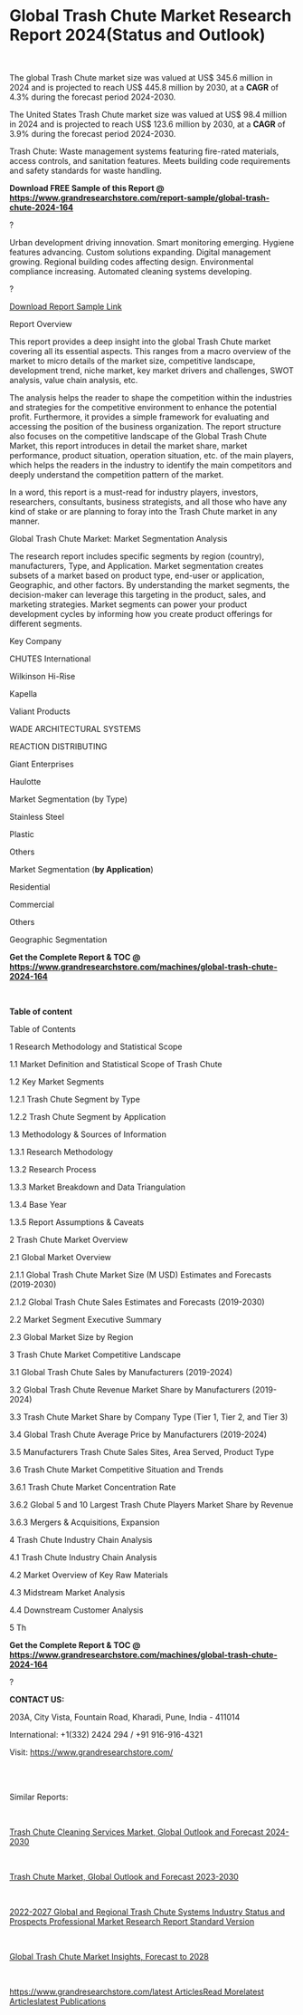 <h1>Global Trash Chute Market Research Report 2024(Status and Outlook)</h1><br/><p>The global Trash Chute market size was valued at US$ 345.6 million in 2024 and is projected to reach US$ 445.8 million by 2030, at a <strong>CAGR</strong> of 4.3% during the forecast period 2024-2030.</p>
 
 
 
 <p>The United States Trash Chute market size was valued at US$ 98.4 million in 2024 and is projected to reach US$ 123.6 million by 2030, at a <strong>CAGR</strong> of 3.9% during the forecast period 2024-2030.</p>
 
 
 
 <p>Trash Chute: Waste management systems featuring fire-rated materials, access controls, and sanitation features. Meets building code requirements and safety standards for waste handling.</p>
 
 
 
 <div><b>Download FREE Sample of this Report @ <a href="https://www.grandresearchstore.com/report-sample/global-trash-chute-2024-164">https://www.grandresearchstore.com/report-sample/global-trash-chute-2024-164</a></b></div>
 
 
 
 <p>? </p>
 
 
 
 <p>Urban development driving innovation. Smart monitoring emerging. Hygiene features advancing. Custom solutions expanding. Digital management growing. Regional building codes affecting design. Environmental compliance increasing. Automated cleaning systems developing.</p>
 
 
 
 <p>? </p>
 
 
 
 <p><a href="https://www.grandresearchstore.com/mr-admin/report-sample/global-trash-chute-2024-164">Download Report Sample Link</a></p>
 
 
 
 <p>Report Overview</p>
 
 
 
 <p>This report provides a deep insight into the global Trash Chute market covering all its essential aspects. This ranges from a macro overview of the market to micro details of the market size, competitive landscape, development trend, niche market, key market drivers and challenges, SWOT analysis, value chain analysis, etc.</p>
 
 
 
 <p>The analysis helps the reader to shape the competition within the industries and strategies for the competitive environment to enhance the potential profit. Furthermore, it provides a simple framework for evaluating and accessing the position of the business organization. The report structure also focuses on the competitive landscape of the Global Trash Chute Market, this report introduces in detail the market share, market performance, product situation, operation situation, etc. of the main players, which helps the readers in the industry to identify the main competitors and deeply understand the competition pattern of the market.</p>
 
 
 
 <p>In a word, this report is a must-read for industry players, investors, researchers, consultants, business strategists, and all those who have any kind of stake or are planning to foray into the Trash Chute market in any manner.</p>
 
 
 
 <p>Global Trash Chute Market: Market Segmentation Analysis</p>
 
 
 
 <p>The research report includes specific segments by region (country), manufacturers, Type, and Application. Market segmentation creates subsets of a market based on product type, end-user or application, Geographic, and other factors. By understanding the market segments, the decision-maker can leverage this targeting in the product, sales, and marketing strategies. Market segments can power your product development cycles by informing how you create product offerings for different segments.</p>
 
 
 
 <p>Key Company</p>
 
 
 
 <p>CHUTES International</p>
 
 
 
 <p>Wilkinson Hi-Rise</p>
 
 
 
 <p>Kapella</p>
 
 
 
 <p>Valiant Products</p>
 
 
 
 <p>WADE ARCHITECTURAL SYSTEMS</p>
 
 
 
 <p>REACTION DISTRIBUTING</p>
 
 
 
 <p>Giant Enterprises</p>
 
 
 
 <p>Haulotte</p>
 
 
 
 <p>Market Segmentation (by Type)</p>
 
 
 
 <p>Stainless Steel</p>
 
 
 
 <p>Plastic</p>
 
 
 
 <p>Others</p>
 
 
 
 <p>Market Segmentation (<strong>by Application</strong>)</p>
 
 
 
 <p>Residential</p>
 
 
 
 <p>Commercial</p>
 
 
 
 <p>Others</p>
 
 
 
 <p>Geographic Segmentation</p>
 
 
 
 <div><b>Get the Complete Report & TOC @ <a href="https://www.grandresearchstore.com/machines/global-trash-chute-2024-164">https://www.grandresearchstore.com/machines/global-trash-chute-2024-164</a></b></div>
 
 
 
 <p><br />
 
 <b>Table of content</b></p>
 
 
 
 <p>Table of Contents<br />
 
 1 Research Methodology and Statistical Scope<br />
 
 1.1 Market Definition and Statistical Scope of Trash Chute<br />
 
 1.2 Key Market Segments<br />
 
 1.2.1 Trash Chute Segment by Type<br />
 
 1.2.2 Trash Chute Segment by Application<br />
 
 1.3 Methodology & Sources of Information<br />
 
 1.3.1 Research Methodology<br />
 
 1.3.2 Research Process<br />
 
 1.3.3 Market Breakdown and Data Triangulation<br />
 
 1.3.4 Base Year<br />
 
 1.3.5 Report Assumptions & Caveats<br />
 
 2 Trash Chute Market Overview<br />
 
 2.1 Global Market Overview<br />
 
 2.1.1 Global Trash Chute Market Size (M USD) Estimates and Forecasts (2019-2030)<br />
 
 2.1.2 Global Trash Chute Sales Estimates and Forecasts (2019-2030)<br />
 
 2.2 Market Segment Executive Summary<br />
 
 2.3 Global Market Size by Region<br />
 
 3 Trash Chute Market Competitive Landscape<br />
 
 3.1 Global Trash Chute Sales by Manufacturers (2019-2024)<br />
 
 3.2 Global Trash Chute Revenue Market Share by Manufacturers (2019-2024)<br />
 
 3.3 Trash Chute Market Share by Company Type (Tier 1, Tier 2, and Tier 3)<br />
 
 3.4 Global Trash Chute Average Price by Manufacturers (2019-2024)<br />
 
 3.5 Manufacturers Trash Chute Sales Sites, Area Served, Product Type<br />
 
 3.6 Trash Chute Market Competitive Situation and Trends<br />
 
 3.6.1 Trash Chute Market Concentration Rate<br />
 
 3.6.2 Global 5 and 10 Largest Trash Chute Players Market Share by Revenue<br />
 
 3.6.3 Mergers & Acquisitions, Expansion<br />
 
 4 Trash Chute Industry Chain Analysis<br />
 
 4.1 Trash Chute Industry Chain Analysis<br />
 
 4.2 Market Overview of Key Raw Materials<br />
 
 4.3 Midstream Market Analysis<br />
 
 4.4 Downstream Customer Analysis<br />
 
 5 Th</p>
 
 
 
 <div><b>Get the Complete Report & TOC @ <a href="https://www.grandresearchstore.com/machines/global-trash-chute-2024-164">https://www.grandresearchstore.com/machines/global-trash-chute-2024-164</a></b></div>
 
 
 
 <p>? </p>
 
 
 
 <p><b>CONTACT US:</b><br />
 
 203A, City Vista, Fountain Road, Kharadi, Pune, India - 411014<br />
 
 International: +1(332) 2424 294 / +91 916-916-4321<br />
 
 Visit: <a href="https://www.grandresearchstore.com/">https://www.grandresearchstore.com/</a><br />
 
 <br />
 
 <br />
 
 Similar Reports:<br />
 
 <br />
 
 <a href="https://www.grandresearchstore.com/energy-and-natural-resources/global-trash-chute-cleaning-services-forecast-2024-2030-231">Trash Chute Cleaning Services Market, Global Outlook and Forecast 2024-2030</a><br />
 
 <br />
 
 <a href="https://www.grandresearchstore.com/machines/global-trash-chute-forecast-2023-2030-799">Trash Chute Market, Global Outlook and Forecast 2023-2030</a><br />
 
 <br />
 
 <a href="https://www.grandresearchstore.com/machines/global-regional-trash-chute-systems-2022-2027-795">2022-2027 Global and Regional Trash Chute Systems Industry Status and Prospects Professional Market Research Report Standard Version</a><br />
 
 <br />
 
 <a href="https://www.grandresearchstore.com/machines/global-trash-chute-2028-955">Global Trash Chute Market Insights, Forecast to 2028</a><br />
 
 <br />
 
 <a href="https://gyeongbokgung.com">https://www.grandresearchstore.com/</a><a href="https://hallyeomaritime.com">latest Articles</a><a href="https://jingwansa.com">Read More</a><a href="https://nguoiviet.jp/">latest Articles</a><a href="https://www.intelmarketresearch.com/">latest Publications</a></p>